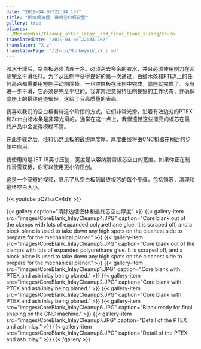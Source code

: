 ```yaml
---
date: "2019-04-08T22:34:16Z"
title: "嵌体后清理，最后空白板定型"
gallery: true
aliases:
- /MonkeyWiki/Cleanup_after_inlay__and_final_blank_sizing/zh-cn
translatedDate: "2019-04-08T22:34:16Z"
translator: "X z"
translatorPage: "/zh-cn/MonkeyWiki/X_z.md"
---
```

胶水干燥后，空白板必须清理干净。必须刮去多余的胶水，并且必须使用刨刀在两侧完全平滑坯料。为了从压刨中获得良好的第一次通过，白蜡木条和PTEX上的任何高点都需要用短刨手动刨除掉。一旦空白板在压刨中完成，底座就完成了。没有进一步平滑，它必须是完全平坦的。我非常注意保持压刨良好的工作状态，并确保底座上的最终通道很轻。这给了我高质量的表面。

我喜欢我们的空白板看待这个阶段的方式。它们非常光滑，沿着有效边刃的PTEX和2cm白蜡木条是非常光滑的。通常在这一点上，我很遗憾这些漂亮的板芯在最终产品中会变得模糊不清。

在此步骤之后，坯料仍然比板的最终厚度厚。厚度曲线将由CNC机器在稍后的步骤中应用。

我使用的是JET 15英寸压刨，宽度足以容纳滑雪板芯空白的宽度。如果你正在制作滑雪双板，你可以使用更小的压刨。

这是一个简短的视频，显示了从空白板到最终板芯的每个步骤，包括镶嵌，清理和最终空白大小。

{{< youtube pQZlsaCv4dY >}}

{{< gallery  caption="清除边墙嵌体和最终芯空白厚度" >}}
{{< gallery-item src="images/CoreBlank_InlayCleanup4.JPG" caption="Core blank out of the clamps with lots of expanded polyurethane glue. It is scraped off, and a block plane is used to take down any high spots on the cleanest side to prepare for the mechanical planer." >}}
{{< gallery-item src="images/CoreBlank_InlayCleanup5.JPG" caption="Core blank out of the clamps with lots of expanded polyurethane glue. It is scraped off, and a block plane is used to take down any high spots on the cleanest side to prepare for the mechanical planer." >}}
{{< gallery-item src="images/CoreBlank_InlayCleanup1.JPG" caption="Core blank with PTEX and ash inlay being planed." >}}
{{< gallery-item src="images/CoreBlank_InlayCleanup2.JPG" caption="Core blank with PTEX and ash inlay being planed." >}}
{{< gallery-item src="images/CoreBlank_InlayCleanup3.JPG" caption="Core blank with PTEX and ash inlay being planed." >}}
{{< gallery-item src="images/CoreBlank_InlayCleanup6.JPG" caption="Blank ready for final shaping on the CNC machine." >}}
{{< gallery-item src="images/CoreBlank_InlayCleanup7.JPG" caption="Detail of the PTEX and ash inlay." >}}
{{< gallery-item src="images/CoreBlank_InlayCleanup8.JPG" caption="Detail of the PTEX and ash inlay." >}}
{{< /gallery >}}

 
